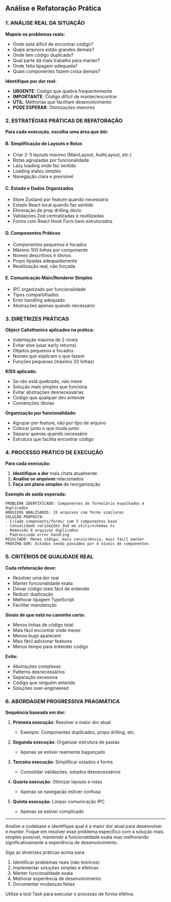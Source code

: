 ## Análise e Refatoração Prática

### 1. ANÁLISE REAL DA SITUAÇÃO

**Mapeie os problemas reais:**
- Onde está difícil de encontrar código?
- Quais arquivos estão grandes demais?
- Onde tem código duplicado?
- Qual parte dá mais trabalho para manter?
- Onde falta tipagem adequada?
- Quais componentes fazem coisa demais?

**Identifique por dor real:**
- **URGENTE**: Código que quebra frequentemente
- **IMPORTANTE**: Código difícil de manter/encontrar
- **ÚTIL**: Melhorias que facilitam desenvolvimento
- **PODE ESPERAR**: Otimizações menores

### 2. ESTRATÉGIAS PRÁTICAS DE REFATORAÇÃO

**Para cada execução, escolha uma área que dói:**

#### B. Simplificação de Layouts e Rotas
- Criar 2-3 layouts máximo (MainLayout, AuthLayout, etc.)
- Rotas agrupadas por funcionalidade
- Lazy loading onde faz sentido
- Loading states simples
- Navegação clara e previsível

#### C. Estado e Dados Organizados
- Store Zustand por feature quando necessário
- Estado React local quando faz sentido
- Eliminação de prop drilling óbvio
- Validações Zod centralizadas e reutilizadas
- Forms com React Hook Form bem estruturados

#### D. Componentes Práticos
- Componentes pequenos e focados
- Máximo 100 linhas por componente
- Nomes descritivos e óbvios
- Props tipadas adequadamente
- Reutilização real, não forçada

#### E. Comunicação Main/Renderer Simples
- IPC organizado por funcionalidade
- Tipos compartilhados
- Error handling adequado
- Abstrações apenas quando necessário

### 3. DIRETRIZES PRÁTICAS

**Object Calisthenics aplicados na prática:**
- Indentação máxima de 2 níveis
- Evitar else (usar early returns)
- Objetos pequenos e focados
- Nomes que explicam o que fazem
- Funções pequenas (máximo 20 linhas)

**KISS aplicado:**
- Se não está quebrado, não mexe
- Solução mais simples que funciona
- Evitar abstrações desnecessárias
- Código que qualquer dev entende
- Convenções óbvias

**Organização por funcionalidade:**
- Agrupar por feature, não por tipo de arquivo
- Colocar junto o que muda junto
- Separar apenas quando necessário
- Estrutura que facilita encontrar código

### 4. PROCESSO PRÁTICO DE EXECUÇÃO

**Para cada execução:**

1. **Identifique a dor** mais chata atualmente
2. **Analise os arquivos** relacionados
3. **Faça um plano simples** de reorganização

**Exemplo de saída esperada:**
```
PROBLEMA IDENTIFICADO: Componentes de formulário espalhados e duplicados
ARQUIVOS ANALISADOS: 15 arquivos com forms similares
SOLUÇÃO PROPOSTA:
- Criado components/forms/ com 3 componentes base
- Consolidado validações Zod em utils/schemas.ts
- Removido 8 arquivos duplicados
- Padronizado error handling
RESULTADO: Menos código, mais consistência, mais fácil manter
PRÓXIMA DOR: Estados sendo passados por 4 níveis de componentes
```

### 5. CRITÉRIOS DE QUALIDADE REAL

**Cada refatoração deve:**
- Resolver uma dor real
- Manter funcionalidade exata
- Deixar código mais fácil de entender
- Reduzir duplicação
- Melhorar tipagem TypeScript
- Facilitar manutenção

**Sinais de que está no caminho certo:**
- Menos linhas de código total
- Mais fácil encontrar onde mexer
- Menos bugs aparecem
- Mais fácil adicionar features
- Menos tempo para entender código

**Evite:**
- Abstrações complexas
- Patterns desnecessários
- Separação excessiva
- Código que ninguém entende
- Soluções over-engineered

### 6. ABORDAGEM PROGRESSIVA PRAGMÁTICA

**Sequência baseada em dor:**

1. **Primeira execução**: Resolver a maior dor atual
   - Exemplo: Componentes duplicados, props drilling, etc.

2. **Segunda execução**: Organizar estrutura de pastas
   - Apenas se estiver realmente bagunçado

3. **Terceira execução**: Simplificar estados e forms
   - Consolidar validações, estados desnecessários

4. **Quarta execução**: Otimizar layouts e rotas
   - Apenas se navegação estiver confusa

5. **Quinta execução**: Limpar comunicação IPC
   - Apenas se estiver complicado

---

Analise a codebase e identifique qual é a maior dor atual para desenvolver e manter. Foque em resolver esse problema específico com a solução mais simples possível, mantendo a funcionalidade exata mas melhorando significativamente a experiência de desenvolvimento.

Siga as diretrizes práticas acima para:
1. Identificar problemas reais (não teóricos)
2. Implementar soluções simples e efetivas
3. Manter funcionalidade exata
4. Melhorar experiência de desenvolvimento
5. Documentar mudanças feitas

Utilize a tool Task para executar o processo de forma efetiva.